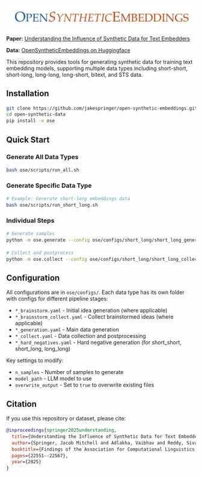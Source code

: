 ![OpenSyntheticEmbeddings](title.png)
**Paper:** [Understanding the Influence of Synthetic Data for Text Embedders](https://aclanthology.org/2025.findings-acl.1160.pdf)

**Data:** [OpenSyntheticEmbeddings on Huggingface](https://huggingface.co/datasets/jspringer/open-synthetic-embeddings/viewer/synthetic_LLaMA-3.1-8B-Instruct_sts?views%5B%5D=synthetic_llama_31_8b_instruct_sts)

This repository provides tools for generating synthetic data for training text embedding models, supporting multiple data types including short-short, short-long, long-long, long-short, bitext, and STS data.

## Installation

```bash
git clone https://github.com/jakespringer/open-synthetic-embeddings.git
cd open-synthetic-data
pip install -e ose
```

## Quick Start

### Generate All Data Types
```bash
bash ose/scripts/run_all.sh
```

### Generate Specific Data Type
```bash
# Example: Generate short-long embeddings data
bash ose/scripts/run_short_long.sh
```

### Individual Steps
```bash
# Generate samples
python -m ose.generate --config ose/configs/short_long/short_long_generation.yaml

# Collect and postprocess
python -m ose.collect --config ose/configs/short_long/short_long_collect.yaml
```

## Configuration

All configurations are in `ose/configs/`. Each data type has its own folder with configs for different pipeline stages:

- `*_brainstorm.yaml` - Initial idea generation (where applicable)
- `*_brainstorm_collect.yaml` - Collect brainstormed ideas (where applicable)  
- `*_generation.yaml` - Main data generation
- `*_collect.yaml` - Data collection and postprocessing
- `*_hard_negatives.yaml` - Hard negative generation (for short_short, short_long, long_long)

Key settings to modify:
- `n_samples` - Number of samples to generate
- `model_path` - LLM model to use
- `overwrite_output` - Set to `true` to overwrite existing files

## Citation

If you use this repository or dataset, please cite:

```bibtex
@inproceedings{springer2025understanding,
  title={Understanding the Influence of Synthetic Data for Text Embedders},
  author={Springer, Jacob Mitchell and Adlakha, Vaibhav and Reddy, Siva and Raghunathan, Aditi and Mosbach, Marius},
  booktitle={Findings of the Association for Computational Linguistics: ACL 2025},
  pages={22551--22567},
  year={2025}
}
```
